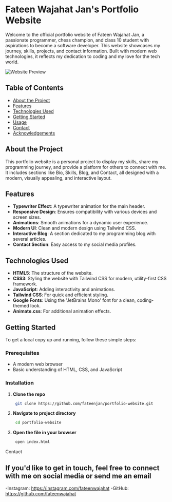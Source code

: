 # Fateen Wajahat Jan's Portfolio Website

Welcome to the official portfolio website of Fateen Wajahat Jan, a passionate programmer, chess champion, and class 10 student with aspirations to become a software developer. This website showcases my journey, skills, projects, and contact information. Built with modern web technologies, it reflects my dedication to coding and my love for the tech world.

![Website Preview](path_to_your_screenshot.png)

## Table of Contents
- [About the Project](#about-the-project)
- [Features](#features)
- [Technologies Used](#technologies-used)
- [Getting Started](#getting-started)
- [Usage](#usage)
- [Contact](#contact)
- [Acknowledgements](#acknowledgements)

## About the Project

This portfolio website is a personal project to display my skills, share my programming journey, and provide a platform for others to connect with me. It includes sections like Bio, Skills, Blog, and Contact, all designed with a modern, visually appealing, and interactive layout.

## Features

- **Typewriter Effect**: A typewriter animation for the main header.
- **Responsive Design**: Ensures compatibility with various devices and screen sizes.
- **Animations**: Smooth animations for a dynamic user experience.
- **Modern UI**: Clean and modern design using Tailwind CSS.
- **Interactive Blog**: A section dedicated to my programming blog with several articles.
- **Contact Section**: Easy access to my social media profiles.

## Technologies Used

- **HTML5**: The structure of the website.
- **CSS3**: Styling the website with Tailwind CSS for modern, utility-first CSS framework.
- **JavaScript**: Adding interactivity and animations.
- **Tailwind CSS**: For quick and efficient styling.
- **Google Fonts**: Using the 'JetBrains Mono' font for a clean, coding-themed look.
- **Animate.css**: For additional animation effects.

## Getting Started

To get a local copy up and running, follow these simple steps:

### Prerequisites

- A modern web browser
- Basic understanding of HTML, CSS, and JavaScript

### Installation

1. **Clone the repo**
   ```sh
    git clone https://github.com/fateenjan/portfolio-website.git
2. **Navigate to project directory**
   ```sh
    cd portfolio-website
3. **Open the file in your browser**
   ```sh 
    open index.html
Contact

## If you'd like to get in touch, feel free to connect with me on social media or send me an email

   -Instagram: https://instagram.com/fateenwajahat
   -GitHub: https://github.com/fateenwajahat
